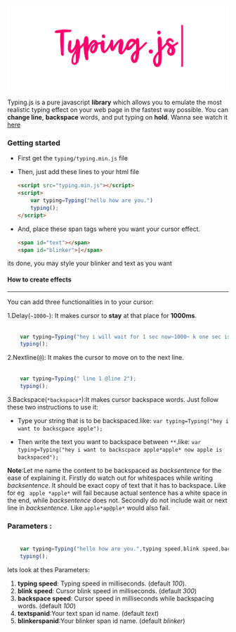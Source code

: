 ![Logo](images/main-img.png)

Typing.js is a pure javascript **library** which allows you to emulate the most realistic typing effect on your web page in the fastest way possible. You can **change line**, **backspace** words, and put  typing on **hold**. Wanna see watch it [here](https://nishutosh.github.io/typing.js)






### Getting started

* First get the  ```typing/typing.min.js``` file

* Then, just add these lines to your html file

  ```html
  <script src="typing.min.js"></script>
  <script>
      var typing=Typing("hello how are you.")
      typing();
  </script>

  ```
* And, place these span tags where you want your cursor effect.

  ```html
  <span id="text"></span>
  <span id="blinker">|</span>

  ```


its done, you may style your blinker and text as you want


#### How to create effects
---
You can add three functionalities in to your cursor:

1.Delay(```~1000~```): It makes cursor to **stay** at that place for **1000ms**.


```javascript

    var typing=Typing("hey i will wait for 1 sec now~1000~ k one sec is over.")
    typing();


```

2.Nextline(```@```): It makes the cursor to move on to the next line.

```javascript

    var typing=Typing(" line 1 @line 2");
    typing();


```

3.Backspace(```*backspace*```):It makes cursor backspace  words. Just follow these two instructions to use it:
* Type your string that is to be backspaced.like:
          `var typing=Typing("hey i want to backscpace apple");`

* Then  write the text you want to backspace between `**`.like:
        `var typing=Typing("hey i want to backscpace apple*apple* now apple is backspaced");`

**Note**:Let me name the content to be backspaced  as  *backsentence* for the ease of explaining it. 
Firstly do watch out for whitespaces while writing *backsentence*. It should be exact copy of text that it has to backspace. Like for eg ` apple *apple*` will fail because actual sentence has a white space in the end,  while *backsentence* does not.
Secondly do not include wait or next line in *backsentence*. Like `apple*ap@ple*` would also fail.      

### Parameters :

```javascript

    var typing=Typing("hello how are you.",typing speed,blink speed,backspace speed,textspanid,blinkerspanid)
    typing();


```

lets look at thes Parameters:
1. **typing speed**: Typing speed in milliseconds. (default *100*).
2. **blink speed**: Cursor blink speed in milliseconds. (default *300*)
3. **backspace speed**: Cursor  speed in milliseconds while backspacing words. (default *100*)
4. **textspanid**:Your text span id name. (default *text*)
5. **blinkerspanid**:Your blinker span id name. (default *blinker*)

